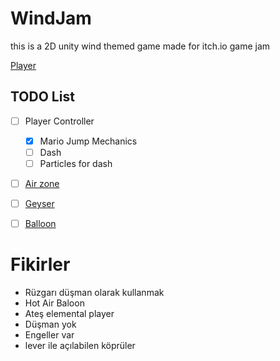 # WindJam
this is a 2D unity wind themed game made for itch.io game jam

[Player](./Player.md)


## TODO List
- [ ] Player Controller
  - [x] Mario Jump Mechanics
  - [ ] Dash
  - [ ] Particles for dash
- [ ] [Air zone](./Air-Zone.md)
- [ ] [Geyser](./Geyser.md)
- [ ] [Balloon](./Balloon.md)


# Fikirler
- Rüzgarı düşman olarak kullanmak 
- Hot Air Baloon 
- Ateş elemental player
- Düşman yok
- Engeller var
- lever ile açılabilen köprüler
